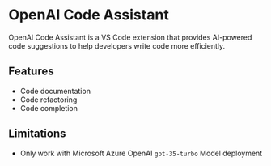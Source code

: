 # OpenAI Code Assistant

OpenAI Code Assistant is a VS Code extension that provides AI-powered code suggestions to help developers write code more efficiently.

## Features

- Code documentation
- Code refactoring
- Code completion

## Limitations

- Only work with Microsoft Azure OpenAI `gpt-35-turbo` Model deployment
